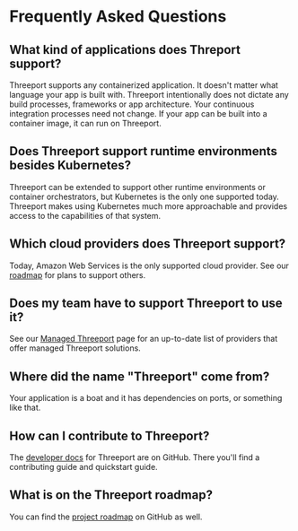 # Frequently Asked Questions

## What kind of applications does Threport support?

Threeport supports any containerized application.  It doesn't matter what
language your app is built with.  Threeport intentionally does not dictate any
build processes, frameworks or app architecture.  Your continuous integration
processes need not change.  If your app can be built into a container image,
it can run on Threeport.

## Does Threeport support runtime environments besides Kubernetes?

Threeport can be extended to support other runtime environments or container
orchestrators, but Kubernetes is the only one supported today.  Threeport makes
using Kubernetes much more approachable and provides access to the capabilities
of that system.

## Which cloud providers does Threeport support?

Today, Amazon Web Services is the only supported cloud provider.  See our
[roadmap](https://github.com/threeport/threeport/blob/main/ROADMAP.md) for plans
to support others.

## Does my team have to support Threeport to use it?

See our [Managed Threeport](./managed-threeport.md) page for an up-to-date list
of providers that offer managed Threeport solutions.

## Where did the name "Threeport" come from?

Your application is a boat and it has dependencies on ports, or something
like that.

## How can I contribute to Threeport?

The [developer docs](https://github.com/threeport/threeport/tree/main/docs)
for Threeport are on GitHub.  There you'll find a contributing guide and
quickstart guide.

## What is on the Threeport roadmap?

You can find the [project
roadmap](https://github.com/threeport/threeport/blob/main/ROADMAP.md) on GitHub
as well.

